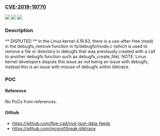 ### [CVE-2019-19770](https://cve.mitre.org/cgi-bin/cvename.cgi?name=CVE-2019-19770)
![](https://img.shields.io/static/v1?label=Product&message=n%2Fa&color=blue)
![](https://img.shields.io/static/v1?label=Version&message=n%2Fa&color=blue)
![](https://img.shields.io/static/v1?label=Vulnerability&message=n%2Fa&color=brighgreen)

### Description

** DISPUTED ** In the Linux kernel 4.19.83, there is a use-after-free (read) in the debugfs_remove function in fs/debugfs/inode.c (which is used to remove a file or directory in debugfs that was previously created with a call to another debugfs function such as debugfs_create_file). NOTE: Linux kernel developers dispute this issue as not being an issue with debugfs, instead this is an issue with misuse of debugfs within blktrace.

### POC

#### Reference
No PoCs from references.

#### Github
- https://github.com/fkie-cad/nvd-json-data-feeds
- https://github.com/mcgrof/break-blktrace

